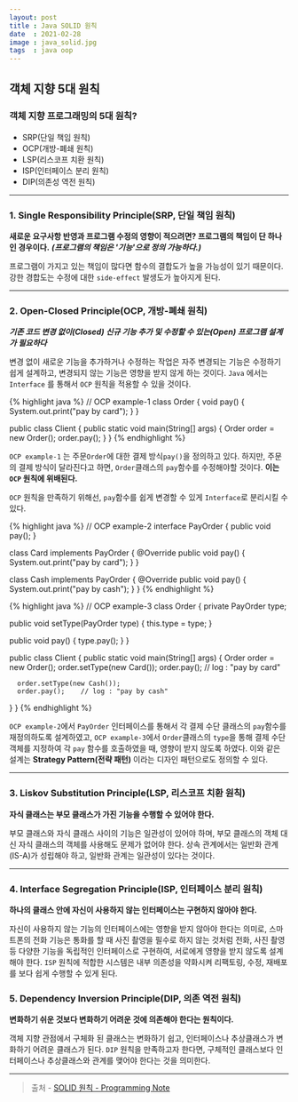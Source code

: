 ```yaml
---
layout: post
title : Java SOLID 원칙
date  : 2021-02-28
image : java_solid.jpg
tags  : java oop
---
```


## 객체 지향 5대 원칙

### 객체 지향 프로그래밍의 5대 원칙?
* SRP(단일 책임 원칙)
* OCP(개방-폐쇄 원칙)
* LSP(리스코프 치환 원칙)
* ISP(인터페이스 분리 원칙)
* DIP(의존성 역전 원칙)

---

### 1. Single Responsibility Principle(SRP, 단일 책임 원칙)
**새로운 요구사항 반영과 프로그램 수정의 영향이 적으려면? 프로그램의 책임이 단 하나인 경우이다.**
***(프로그램의 책임은 '기능'으로 정의 가능하다.)***

프로그램이 가지고 있는 책임이 많다면 함수의 결합도가 높을 가능성이 있기 때문이다. 강한 경합도는 수정에 대한 `side-effect` 발생도가 높아지게 된다.

---

### 2. Open-Closed Principle(OCP, 개방-폐쇄 원칙)
***기존 코드 변경 없이(Closed) 신규 기능 추가 및 수정할 수 있는(Open) 프로그램 설계가 필요하다***

변경 없이 새로운 기능을 추가하거나 수정하는 작업은 자주 변경되는 기능은 수정하기 쉽게 설계하고, 변경되지 않는 기능은 영향을 받지 않게 하는 것이다.
`Java` 에서는 `Interface` 를 통해서 `OCP` 원칙을 적용할 수 있을 것이다.

{% highlight java %}
// OCP example-1
class Order {
  void pay() {
    System.out.print("pay by card");
  }
}

public class Client {
  public static void main(String[] args) {
      Order order = new Order();
      order.pay();
  }
}
{% endhighlight %}

`OCP example-1` 는 주문`Order`에 대한 결제 방식`pay()`을 정의하고 있다.
하지만, 주문의 결제 방식이 달라진다고 하면, `Order`클래스의 `pay`함수를 수정해야할 것이다. **이는 `OCP` 원칙에 위배된다.**

`OCP` 원칙을 만족하기 위해선, `pay`함수를 쉽게 변경할 수 있게 `Interface`로 분리시킬 수 있다.

{% highlight java %}
// OCP example-2
interface PayOrder {
  public void pay();
}

class Card implements PayOrder {
  @Override
  public void pay() {
    System.out.print("pay by card");
  }
}

class Cash implements PayOrder {
  @Override
  public void pay() {
    System.out.print("pay by cash");
  }
}
{% endhighlight %}

{% highlight java %}
// OCP example-3
class Order {
  private PayOrder type;

  public void setType(PayOrder type) {
    this.type = type;
  }

  public void pay() {
    type.pay();
  }
}

public class Client {
  public static void main(String[] args) {
      Order order = new Order();
      order.setType(new Card());
      order.pay();    // log : "pay by card"

      order.setType(new Cash());
      order.pay();    // log : "pay by cash"
  }
}
{% endhighlight %}

`OCP example-2`에서 `PayOrder` 인터페이스를 통해서 각 결제 수단 클래스의 `pay`함수를 재정의하도록 설계하였고,
`OCP example-3`에서 `Order`클래스의 `type`을 통해 결제 수단 객체를 지정하여 각 `pay` 함수를 호출하였을 때, 영향이 받지 않도록 하였다.
이와 같은 설계는 **Strategy Pattern(전략 패턴)** 이라는 디자인 패턴으로도 정의할 수 있다.

---

### 3. Liskov Substitution Principle(LSP, 리스코프 치환 원칙)
**자식 클래스는 부모 클래스가 가진 기능을 수행할 수 있어야 한다.**

부모 클래스와 자식 클래스 사이의 기능은 일관성이 있어야 하며, 부모 클래스의 객체 대신 자식 클래스의 객체를 사용해도 문제가 없어야 한다. 상속 관계에서는 일반화 관계(IS-A)가 성립해야 하고, 일반화 관계는 일관성이 있다는 것이다.

---

### 4. Interface Segregation Principle(ISP, 인터페이스 분리 원칙)
**하나의 클래스 안에 자신이 사용하지 않는 인터페이스는 구현하지 않아야 한다.**

자신이 사용하지 않는 기능의 인터페이스에는 영향을 받지 않아야 한다는 의미로, 스마트폰의 전화 기능은 통화를 할 때 사진 촬영을 필수로 하지 않는 것처럼 전화, 사진 촬영 등 다양한 기능을 독립적인 인터페이스로 구현하여, 서로에게 영향을 받지 않도록 설계해야 한다.
`ISP` 원칙에 적합한 시스템은 내부 의존성을 약화시켜 리팩토링, 수정, 재배포를 보다 쉽게 수행할 수 있게 된다.

### 5. Dependency Inversion Principle(DIP, 의존 역전 원칙)
**변화하기 쉬운 것보다 변화하기 어려운 것에 의존해야 한다는 원칙이다.**

객체 지향 관점에서 구체화 된 클래스는 변화하기 쉽고, 인터페이스나 추상클래스가 변화하기 어려운 클래스가 된다. `DIP` 원칙을 만족하고자 한다면, 구체적인 클래스보다 인터페이스나 추상클래스와 관계를 맺어야 한다는 것을 의미한다.

---

> 출처 - [SOLID 원칙 - Programming Note](https://dev-momo.tistory.com/entry/SOLID-%EC%9B%90%EC%B9%99)
